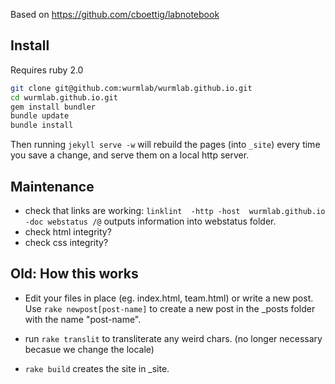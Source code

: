 Based on https://github.com/cboettig/labnotebook

## Install
Requires ruby 2.0
```bash
git clone git@github.com:wurmlab/wurmlab.github.io.git
cd wurmlab.github.io.git
gem install bundler
bundle update
bundle install
```
Then running `jekyll serve -w`  will rebuild the pages (into `_site`) every time you save a change, and serve them on  a local http server. 


## Maintenance
 * check that links are working: 
   `linklint  -http -host  wurmlab.github.io -doc webstatus /@`
   outputs information into webstatus folder. 
 * check html integrity? 
 * check css integrity?




## Old: How this works

* Edit your files in place (eg. index.html, team.html) or write a new post.
   Use `rake newpost[post-name]` to create a new post in the _posts folder with the name "post-name".

* run `rake translit` to transliterate any weird chars. (no longer necessary becasue we change the locale)

*  `rake build` creates the site in _site. 



